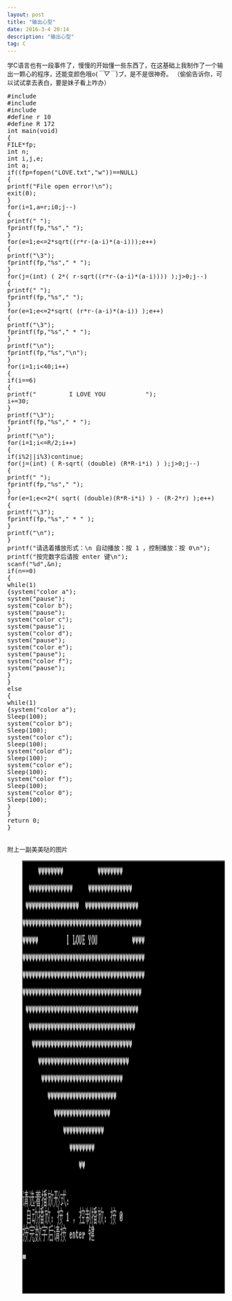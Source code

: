 ```yaml
---
layout: post
title: "输出心型"
date: 2016-3-4 20:14
description: "输出心型"
tag: C
---
```



学C语言也有一段事件了，慢慢的开始懂一些东西了，在这基础上我制作了一个输出一颗心的程序，还能变颜色哦o(*￣▽￣*)ブ，是不是很神奇。
（偷偷告诉你，可以试试拿去表白，要是妹子看上咋办）
<pre>
#include <stdio.h>
#include <math.h>
#include <windows.h>
#define r 10
#define R 172
int main(void)
{
FILE*fp;
int n;
int i,j,e;
int a;
if((fp=fopen("LOVE.txt","w"))==NULL)
{
printf("File open error!\n");
exit(0);
}
for(i=1,a=r;i<r/2;i++,a--)
{
for(j=(int) ( r-sqrt((r*r-(a-i)*(a-i))) );j>0;j--)
{
printf(" ");
fprintf(fp,"%s"," ");
}
for(e=1;e<=2*sqrt((r*r-(a-i)*(a-i)));e++)
{
printf("\3");
fprintf(fp,"%s"," * ");
}
for(j=(int) ( 2*( r-sqrt((r*r-(a-i)*(a-i)))) );j>0;j--)
{
printf(" ");
fprintf(fp,"%s"," ");
}
for(e=1;e<=2*sqrt( (r*r-(a-i)*(a-i)) );e++)
{
printf("\3");
fprintf(fp,"%s"," * ");
}
printf("\n");
fprintf(fp,"%s","\n");
}
for(i=1;i<40;i++)
{
if(i==6)
{
printf("         I LOVE YOU           ");
i+=30;
}
printf("\3");
fprintf(fp,"%s"," * ");
}
printf("\n");
for(i=1;i<=R/2;i++)
{
if(i%2||i%3)continue;
for(j=(int) ( R-sqrt( (double) (R*R-i*i) ) );j>0;j--)
{
printf(" ");
fprintf(fp,"%s"," ");
}
for(e=1;e<=2*( sqrt( (double)(R*R-i*i) ) - (R-2*r) );e++)
{
printf("\3");
fprintf(fp,"%s"," * " );
}
printf("\n");
}
printf("请选着播放形式：\n 自动播放：按 1 ，控制播放：按 0\n");
printf("按完数字后请按 enter 键\n");
scanf("%d",&n);
if(n==0)
{
while(1)
{system("color a");
system("pause");
system("color b");
system("pause");
system("color c");
system("pause");
system("color d");
system("pause");
system("color e");
system("pause");
system("color f");
system("pause");
}
}
else
{
while(1)
{system("color a");
Sleep(100);
system("color b");
Sleep(100);
system("color c");
Sleep(100);
system("color d");
Sleep(100);
system("color e");
Sleep(100);
system("color f");
Sleep(100);
system("color 0");
Sleep(100);
}
}
return 0;
}


附上一副美美哒的图片
<div align="center">
	<img src="/images/image/heart.png" height="1000" width="1000" />
</div>
